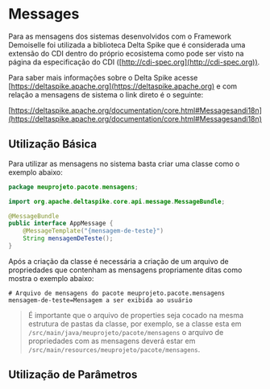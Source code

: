 # Messages
Para as mensagens dos sistemas desenvolvidos com o Framework Demoiselle foi utilizada a biblioteca Delta Spike que é considerada uma extensão do CDI dentro do próprio ecosistema como pode ser visto na página da especificação do CDI ([http://cdi-spec.org](http://cdi-spec.org)).

Para saber mais informações sobre o Delta Spike acesse [https://deltaspike.apache.org](https://deltaspike.apache.org) e com relação a mensagens de sistema o link direto é o seguinte:

[https://deltaspike.apache.org/documentation/core.html#Messagesandi18n](https://deltaspike.apache.org/documentation/core.html#Messagesandi18n)

## Utilização Básica
Para utilizar as mensagens no sistema basta criar uma classe como o exemplo abaixo:

```java
package meuprojeto.pacote.mensagens;

import org.apache.deltaspike.core.api.message.MessageBundle;

@MessageBundle
public interface AppMessage {
    @MessageTemplate("{mensagem-de-teste}")
	String mensagemDeTeste();
}
```

Após a criação da classe é necessária a criação de um arquivo de propriedades que contenham as mensagens propriamente ditas como mostra o exemplo abaixo:

```properties
# Arquivo de mensagens do pacote meuprojeto.pacote.mensagens
mensagem-de-teste=Mensagem a ser exibida ao usuário
```

> É importante que o arquivo de properties seja cocado na mesma estrutura de pastas da classe, por exemplo, se a classe esta em `/src/main/java/meuprojeto/pacote/mensagens` o arquivo de propriedades com as mensagens deverá estar em `/src/main/resources/meuprojeto/pacote/mensagens`.

## Utilização de Parâmetros
